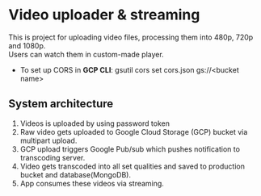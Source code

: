 # Video uploader & streaming

This is project for uploading video files, processing them into 480p, 720p and 1080p.  
Users can watch them in custom-made player.

-   To set up CORS in <b>GCP CLI</b>: gsutil cors set cors.json gs://\<bucket name\>

## System architecture

1.  Videos is uploaded by using password token
2.  Raw video gets uploaded to Google Cloud Storage (GCP) bucket via multipart upload.
3.  GCP upload triggers Google Pub/sub which pushes notification to transcoding server.
4.  Video gets transcoded into all set qualities and saved to production bucket and database(MongoDB).
5.  App consumes these videos via streaming.
